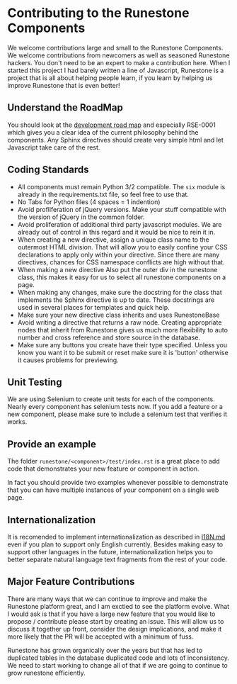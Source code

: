 Contributing to the Runestone Components
========================================

We welcome contributions large and small to the Runestone Components.  We welcome contributions from newcomers as well as seasoned Runestone hackers.  You don't need to be an expert to make a contribution here.  When I started this project I had barely written a line of Javascript, Runestone is a project that is all about helping people learn, if you learn by helping us improve Runestone that is even better!

Understand the RoadMap
----------------------

You should look at the [development road map](https://github.com/bnmnetp/runestone/wiki/DevelopmentRoadmap) 
and especially RSE-0001 which gives you a clear idea of the current philosophy behind the components.  Any 
Sphinx directives should create very simple html and let Javascript take care of the rest.

Coding Standards
----------------

* All components must remain Python 3/2 compatible.   The ``six`` module is already 
in the requirements.txt file, so feel free to use that.
* No Tabs for Python files (4 spaces = 1 indention)
* Avoid profliferation of jQuery versions.  Make your stuff compatible with the version
of jQuery in the common folder.
* Avoid proliferation of additional third party javascript modules.  We are already out of 
control in this regard and it would be nice to rein it in.
* When creating a new directive, assign a unique class name to the outermost HTML division. That will allow you to easily confine your CSS declarations to apply only within your directive. Since there are many directives, chances for CSS namespace conflicts are high without that.
* When making a new directive Also put the outer div in the runestone class, this makes it easy for us to select all runestone components on a page.
* When making any changes, make sure the docstring for the class that implements the Sphinx directive is up to date.  These docstrings are used in several places for templates and quick help.
* Make sure your new directive class inherits and uses RunestoneBase
* Avoid writing a directive that returns a raw node.  Creating appropriate nodes that inherit from Runestone gives us much more flexibility to auto number and cross reference and store source in the database.
* Make sure any buttons you create have their type specified.  Unless you know you want it to be submit or reset make sure it is 'button' otherwise it causes problems for previewing.


Unit Testing
------------

We are using Selenium to create unit tests for each of the components.  Nearly every component has selenium tests now.  If you add a feature or a new component, please make sure to include a selenium test that verifies it works.

Provide an example
------------------

The folder ``runestone/<component>/test/index.rst``  is a great place to add code
that demonstrates your new feature or component in action.

In fact you should provide two examples whenever possible to demonstrate that you can have 
multiple instances of your component on a single web page.

Internationalization
--------------------

It is recomended to implement internationalization as described in [I18N.md](I18N.md) even if you plan to support only English currently. Besides making easy to support other languages in the future, internationalization helps you to better separate natural language text fragments from the rest of your code.


## Major Feature Contributions

There are many ways that we can continue to improve and make the Runestone platform great, and I am exctied to see the platform evolve.  What I would ask is that if you have a large new feature that you would like to propose / contribute please start by creating an issue.  This will allow us to discuss it together up front, consider the design implications, and make it more likely that the PR will be accepted with a minimum of fuss.

Runestone has grown organically over the years but that has led to duplicated tables in the database duplicated code and lots of inconsistency.  We need to start working to change all of that if we are going to continue to grow runestone efficiently.

